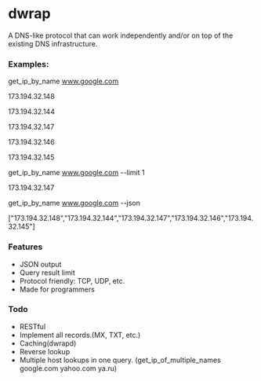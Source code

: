# dwrap
A DNS-like protocol that can work independently and/or on top of the existing DNS infrastructure.
### Examples:

get_ip_by_name www.google.com

173.194.32.148

173.194.32.144

173.194.32.147

173.194.32.146

173.194.32.145


get_ip_by_name www.google.com --limit 1

173.194.32.147


get_ip_by_name www.google.com --json

["173.194.32.148","173.194.32.144","173.194.32.147","173.194.32.146","173.194.32.145"]



### Features
  - JSON output
  - Query result limit
  - Protocol friendly: TCP, UDP, etc.
  - Made for programmers

### Todo
  - RESTful
  - Implement all records.(MX, TXT, etc.)
  - Caching(dwrapd)
  - Reverse lookup
  - Multiple host lookups in one query. (get_ip_of_multiple_names google.com yahoo.com ya.ru)
